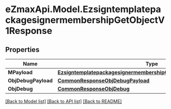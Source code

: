 
# eZmaxApi.Model.EzsigntemplatepackagesignermembershipGetObjectV1Response

## Properties

Name | Type | Description | Notes
------------ | ------------- | ------------- | -------------
**MPayload** | [**EzsigntemplatepackagesignermembershipGetObjectV1ResponseMPayload**](EzsigntemplatepackagesignermembershipGetObjectV1ResponseMPayload.md) |  | 
**ObjDebugPayload** | [**CommonResponseObjDebugPayload**](CommonResponseObjDebugPayload.md) |  | [optional] 
**ObjDebug** | [**CommonResponseObjDebug**](CommonResponseObjDebug.md) |  | [optional] 

[[Back to Model list]](../README.md#documentation-for-models)
[[Back to API list]](../README.md#documentation-for-api-endpoints)
[[Back to README]](../README.md)

